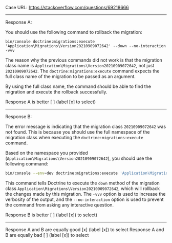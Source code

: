 Case URL: https://stackoverflow.com/questions/69218666

------
Response A:

You should use the following command to rollback the migration:
```
bin/console doctrine:migrations:execute 'Application\Migrations\Version20210909072642' --down --no-interaction -vvv
```

The reason why the previous commands did not work is that the migration class name is `Application\Migrations\Version20210909072642`, not just `20210909072642`. The `doctrine:migrations:execute` command expects the full class name of the migration to be passed as an argument.

By using the full class name, the command should be able to find the migration and execute the rollback successfully.

Response A is better [ ] (label [x] to select)

-------
Response B:

The error message is indicating that the migration class `20210909072642` was not found. This is because you should use the full namespace of the migration class when executing the `doctrine:migrations:execute` command.

Based on the namespace you provided (`Application\Migrations\Version20210909072642`), you should use the following command:

```bash
bin/console --env=dev doctrine:migrations:execute 'Application\Migrations\Version20210909072642' --down --no-interaction -vvv
```

This command tells Doctrine to execute the `down` method of the migration class `Application\Migrations\Version20210909072642`, which will rollback the changes made by this migration. The `-vvv` option is used to increase the verbosity of the output, and the `--no-interaction` option is used to prevent the command from asking any interactive question.

Response B is better [ ] (label [x]) to select)

-------

Response A and B are equally good [x] (label [x]) to select
Response A and B are equally bad [ ] (label [x]) to select
